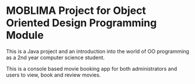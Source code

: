 # MOBLIMA Project for Object Oriented Design Programming Module

This is a Java project and an introduction into the world of OO programming as a 2nd year computer science student.

This is a console based movie booking app for both administrators and users to view, book and review movies.
